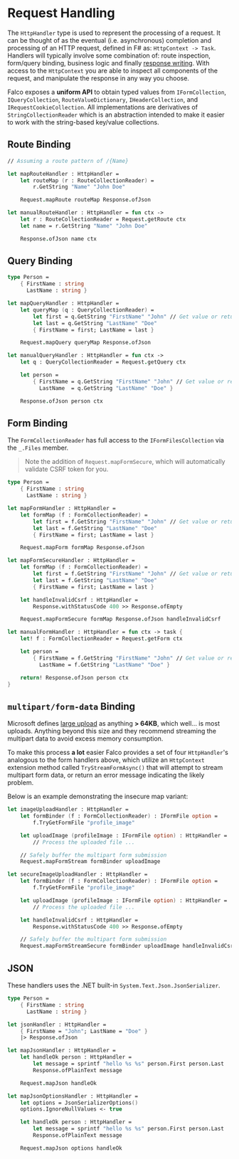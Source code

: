 # Request Handling

The `HttpHandler` type is used to represent the processing of a request. It can be thought of as the eventual (i.e. asynchronous) completion and processing of an HTTP request, defined in F# as: `HttpContext -> Task`. Handlers will typically involve some combination of: route inspection, form/query binding, business logic and finally [response writing](response.md). With access to the `HttpContext` you are able to inspect all components of the request, and manipulate the response in any way you choose.

Falco exposes a __uniform API__ to obtain typed values from `IFormCollection`, `IQueryCollection`, `RouteValueDictionary`, `IHeaderCollection`, and `IRequestCookieCollection`. All implementations are derivatives of `StringCollectionReader` which is an abstraction intended to make it easier to work with the string-based key/value collections.

## Route Binding

```fsharp
// Assuming a route pattern of /{Name}

let mapRouteHandler : HttpHandler =
    let routeMap (r : RouteCollectionReader) =
        r.GetString "Name" "John Doe"

    Request.mapRoute routeMap Response.ofJson

let manualRouteHandler : HttpHandler = fun ctx ->
    let r : RouteCollectionReader = Request.getRoute ctx
    let name = r.GetString "Name" "John Doe"

    Response.ofJson name ctx
```

## Query Binding

```fsharp
type Person =
    { FirstName : string
      LastName : string }

let mapQueryHandler : HttpHandler =
    let queryMap (q : QueryCollectionReader) =
        let first = q.GetString "FirstName" "John" // Get value or return default value
        let last = q.GetString "LastName" "Doe"
        { FirstName = first; LastName = last }

    Request.mapQuery queryMap Response.ofJson

let manualQueryHandler : HttpHandler = fun ctx ->
    let q : QueryCollectionReader = Request.getQuery ctx

    let person =
        { FirstName = q.GetString "FirstName" "John" // Get value or return default value
          LastName  = q.GetString "LastName" "Doe" }

    Response.ofJson person ctx
```

## Form Binding

The `FormCollectionReader` has full access to the `IFormFilesCollection` via the `_.Files` member.

> Note the addition of `Request.mapFormSecure`, which will automatically validate CSRF token for you.

```fsharp
type Person =
    { FirstName : string
      LastName : string }

let mapFormHandler : HttpHandler =
    let formMap (f : FormCollectionReader) =
        let first = f.GetString "FirstName" "John" // Get value or return default value
        let last = f.GetString "LastName" "Doe"
        { FirstName = first; LastName = last }

    Request.mapForm formMap Response.ofJson

let mapFormSecureHandler : HttpHandler =
    let formMap (f : FormCollectionReader) =
        let first = f.GetString "FirstName" "John" // Get value or return default value
        let last = f.GetString "LastName" "Doe"
        { FirstName = first; LastName = last }

    let handleInvalidCsrf : HttpHandler =
        Response.withStatusCode 400 >> Response.ofEmpty

    Request.mapFormSecure formMap Response.ofJson handleInvalidCsrf

let manualFormHandler : HttpHandler = fun ctx -> task {
    let! f : FormCollectionReader = Request.getForm ctx

    let person =
        { FirstName = f.GetString "FirstName" "John" // Get value or return default value
          LastName = f.GetString "LastName" "Doe" }

    return! Response.ofJson person ctx
}
```

## `multipart/form-data` Binding

Microsoft defines [large upload](https://docs.microsoft.com/en-us/aspnet/core/mvc/models/file-uploads#upload-large-files-with-streaming) as anything **> 64KB**, which well... is most uploads. Anything beyond this size and they recommend streaming the multipart data to avoid excess memory consumption.

To make this process **a lot** easier Falco provides a set of four `HttpHandler`'s analogous to the form handlers above, which utilize an `HttpContext` extension method called `TryStreamFormAsync()` that will attempt to stream multipart form data, or return an error message indicating the likely problem.

Below is an example demonstrating the insecure map variant:

```fsharp
let imageUploadHandler : HttpHandler =
    let formBinder (f : FormCollectionReader) : IFormFile option =
        f.TryGetFormFile "profile_image"

    let uploadImage (profileImage : IFormFile option) : HttpHandler =
        // Process the uploaded file ...

    // Safely buffer the multipart form submission
    Request.mapFormStream formBinder uploadImage

let secureImageUploadHandler : HttpHandler =
    let formBinder (f : FormCollectionReader) : IFormFile option =
        f.TryGetFormFile "profile_image"

    let uploadImage (profileImage : IFormFile option) : HttpHandler =
        // Process the uploaded file ...

    let handleInvalidCsrf : HttpHandler =
        Response.withStatusCode 400 >> Response.ofEmpty

    // Safely buffer the multipart form submission
    Request.mapFormStreamSecure formBinder uploadImage handleInvalidCsrf
```

## JSON

These handlers uses the .NET built-in `System.Text.Json.JsonSerializer`.

```fsharp
type Person =
    { FirstName : string
      LastName : string }

let jsonHandler : HttpHandler =
    { FirstName = "John"; LastName = "Doe" }
    |> Response.ofJson

let mapJsonHandler : HttpHandler =
    let handleOk person : HttpHandler =
        let message = sprintf "hello %s %s" person.First person.Last
        Response.ofPlainText message

    Request.mapJson handleOk

let mapJsonOptionsHandler : HttpHandler =
    let options = JsonSerializerOptions()
    options.IgnoreNullValues <- true

    let handleOk person : HttpHandler =
        let message = sprintf "hello %s %s" person.First person.Last
        Response.ofPlainText message

    Request.mapJson options handleOk
```